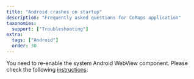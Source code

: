 ```yaml
---
title: "Android crashes on startup"
description: "Frequently asked questions for CoMaps application"
taxonomies:
  support: ["Troubleshooting"]
extra:
  tags: ["Android"]
  order: 30
---
```


You need to re-enable the system Android WebView component. Please check the following [instructions](https://www.youtube.com/watch?v=JKIcZ_MiwI8).
